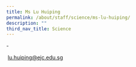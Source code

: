```yaml
---
title: Ms Lu Huiping
permalink: /about/staff/science/ms-lu-huiping/
description: ""
third_nav_title: Science
---
```




\-

 [lu.huiping@ejc.edu.sg](mailto:lu.huiping@ejc.edu.sg)